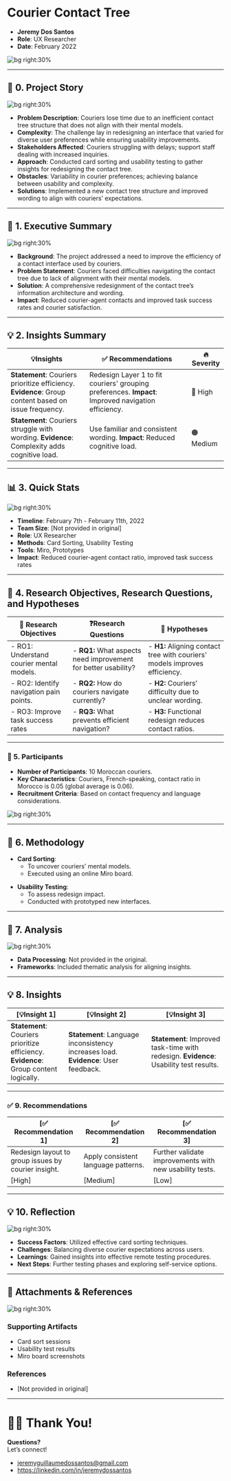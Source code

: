 
# Courier Contact Tree

- **Jeremy Dos Santos**
- **Role**: UX Researcher  
- **Date**: February 2022

![bg right:30%](https://via.placeholder.com/300)  

---

## 📖 **0. Project Story**

![bg right:30%](https://via.placeholder.com/300)

- **Problem Description**: Couriers lose time due to an inefficient contact tree structure that does not align with their mental models.
- **Complexity**: The challenge lay in redesigning an interface that varied for diverse user preferences while ensuring usability improvements.
- **Stakeholders Affected**: Couriers struggling with delays; support staff dealing with increased inquiries.
- **Approach**: Conducted card sorting and usability testing to gather insights for redesigning the contact tree.
- **Obstacles**: Variability in courier preferences; achieving balance between usability and complexity.
- **Solutions**: Implemented a new contact tree structure and improved wording to align with couriers’ expectations.

---

## 💬 **1. Executive Summary**

![bg right:30%](https://via.placeholder.com/300)  

- **Background**: The project addressed a need to improve the efficiency of a contact interface used by couriers.
- **Problem Statement**: Couriers faced difficulties navigating the contact tree due to lack of alignment with their mental models.
- **Solution**: A comprehensive redesignment of the contact tree’s information architecture and wording.
- **Impact**: Reduced courier-agent contacts and improved task success rates and courier satisfaction.

---
## 💡 **2. Insights Summary**

| 💡**Insights**                                                        | ✅ Recommendations                                                         | 🔥 Severity                  |
| --------------------------------------------------------------------- | ------------------------------------------------------------------------- | ---------------------------- |
| **Statement**: Couriers prioritize efficiency. **Evidence**: Group content based on issue frequency. | Redesign Layer 1 to fit couriers' grouping preferences.  **Impact**: Improved navigation efficiency. | 🔴 High |
| **Statement**: Couriers struggle with wording. **Evidence**: Complexity adds cognitive load. | Use familiar and consistent wording. **Impact**: Reduced cognitive load. | 🟠 Medium |


---

## 📊 **3. Quick Stats**

![bg right:30%](https://via.placeholder.com/300)  

- **Timeline**: February 7th - February 11th, 2022  
- **Team Size**: [Not provided in original]  
- **Role**: UX Researcher  
- **Methods**: Card Sorting, Usability Testing  
- **Tools**: Miro, Prototypes  
- **Impact**: Reduced courier-agent contact ratio, improved task success rates

---

## 🎯 **4. Research Objectives, Research Questions, and Hypotheses**

| 🎯 **Research Objectives**                       | ❓**Research Questions**                        | 🔎 **Hypotheses**                                                                                                |
| ------------------------------------------------ | ---------------------------------------------- | ---------------------------------------------------------------------------------------------------------------- |
| - RO1: Understand courier mental models.          | - **RQ1:** What aspects need improvement for better usability? | - **H1:** Aligning contact tree with couriers' models improves efficiency. |
| - RO2: Identify navigation pain points.          | - **RQ2:** How do couriers navigate currently?| - **H2:** Couriers’ difficulty due to unclear wording. |
| - RO3: Improve task success rates                | - **RQ3:** What prevents efficient navigation? | - **H3:** Functional redesign reduces contact ratios. |

---

### 👥 5. **Participants**
- **Number of Participants**: 10 Moroccan couriers.  
- **Key Characteristics**: Couriers, French-speaking, contact ratio in Morocco is 0.05 (global average is 0.06).  
- **Recruitment Criteria**: Based on contact frequency and language considerations.

![bg right:30%](https://via.placeholder.com/300)  


---

## **🧪 6. Methodology**

* **Card Sorting**:
  - To uncover couriers’ mental models.  
  - Executed using an online Miro board.  
- **Usability Testing**:
  - To assess redesign impact.  
  - Conducted with prototyped new interfaces.

---
## 🔬 **7. Analysis**

![bg right:30%](https://via.placeholder.com/300)

- **Data Processing**: Not provided in the original.  
- **Frameworks**: Included thematic analysis for aligning insights.

---

## 💡 **8. Insights**

| [💡**Insight 1**]                                                           | [💡**Insight 2**]                                                       | [💡**Insight 3**]                                                       |
| --------------------------------------------------------------------------- | ----------------------------------------------------------------------- | ----------------------------------------------------------------------- |
| **Statement**: Couriers prioritize efficiency.<br> **Evidence**: Group content logically.| **Statement**: Language inconsistency increases load. **Evidence**: User feedback. | **Statement**: Improved task-time with redesign. **Evidence**: Usability test results.

---

### **✅ 9. Recommendations**

| [✅ **Recommendation 1**]                                          | [✅ **Recommendation 2**]                                       | [✅ **Recommendation 3**]                                          |
| ----------------------------------------------------------------- | -------------------------------------------------------------- | ----------------------------------------------------------------- |
| Redesign layout to group issues by courier insight. | Apply consistent language patterns. | Further validate improvements with new usability tests. |
| [High]                                                            | [Medium]                                                        | [Low]                                                             |

---

## 💡 **10. Reflection**

![bg right:30%](https://via.placeholder.com/300)

- **Success Factors**: Utilized effective card sorting techniques.  
- **Challenges**: Balancing diverse courier expectations across users.  
- **Learnings**: Gained insights into effective remote testing procedures.  
- **Next Steps**: Further testing phases and exploring self-service options.

---

## 📎 **Attachments & References**

![bg right:30%](https://via.placeholder.com/300)

### Supporting Artifacts
- Card sort sessions  
- Usability test results  
- Miro board screenshots  

### References
- [Not provided in original]

---

# 🙏🏼 Thank You!

**Questions?**  
Let’s connect!  
- jeremyguillaumedossantos@gmail.com
- https://linkedin.com/in/jeremydossantos
